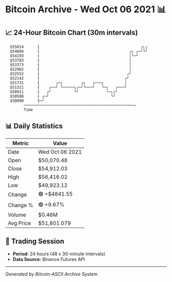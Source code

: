 # Bitcoin Archive - Wed Oct 06 2021 📊

## 📈 24-Hour Bitcoin Chart (30m intervals)

```
  $55014      ┤                                            ┌┐┌ 
  $54604      ┤                                       ┌┐ ┌─┘└┘ 
  $54193      ┤                                       │└─┘     
  $53783      ┤                                       │        
  $53373      ┤                                       │        
  $52962      ┤                                       │        
  $52552      ┤                                      ┌┘        
  $52142      ┤                                     ┌┘         
  $51731      ┤       ┌─┐        ┌┐   ┌───┐         │          
  $51321      ┤    ┌──┘ └─────┐┌─┘└───┘   └─┐   ┌───┘          
  $50911      ┤   ┌┘          └┘            └─┐┌┘              
  $50500      ┤ ┌─┘                           └┘               
  $50090      ┼─┘                                              
        ────────────────────────────────────────────────→
        Time
```

## 📊 Daily Statistics

| Metric | Value |
|--------|-------|
| Date | Wed Oct 06 2021 |
| Open | $50,070.48 |
| Close | $54,912.03 |
| High | $56,416.02 |
| Low | $49,923.12 |
| Change | 🟢 +$4841.55 |
| Change % | 🟢 +9.67% |
| Volume | $0.46M |
| Avg Price | $51,801.079 |

## 📅 Trading Session

- **Period:** 24 hours (48 x 30-minute intervals)
- **Data Source:** Binance Futures API

---
*Generated by Bitcoin-ASCII Archive System*
